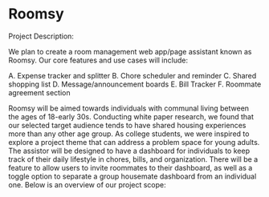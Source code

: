 # Roomsy


Project Description: 

We plan to create a room management web app/page assistant known as Roomsy. Our core features and use cases will include: 

A. Expense tracker and splitter
B. Chore scheduler and reminder
C. Shared shopping list
D. Message/announcement boards
E. Bill Tracker
F. Roommate agreement section 

Roomsy will be aimed towards individuals with communal living between the ages of 18-early 30s. Conducting white paper research, we found that our selected target audience tends to have shared housing experiences more than any other age group. As college students, we were inspired to explore a project theme that can address a problem space for young adults. The assistor will be designed to have a dashboard for individuals to keep track of their daily lifestyle in chores, bills, and organization. There will be a feature to allow users to invite roommates to their dashboard, as well as a toggle option to separate a group housemate dashboard from an individual one. Below is an overview of our project scope: 
